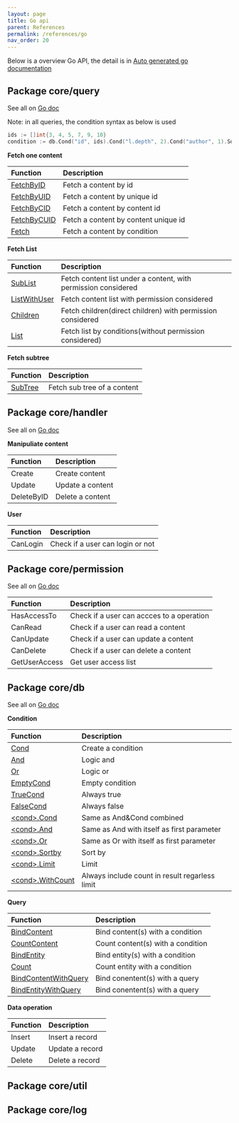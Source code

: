 ```yaml
---
layout: page
title: Go api
parent: References
permalink: /references/go
nav_order: 20
---
```


Below is a overview Go API, the detail is in [Auto generated go documentation](https://pkg.go.dev/github.com/digimakergo/digimaker#section-documentation)

## Package core/query
See all on [Go doc](https://pkg.go.dev/github.com/digimakergo/digimaker/core/query#pkg-examples)

Note: in all queries, the condition syntax as below is used

```go
ids := []int{3, 4, 5, 7, 9, 10}
condition := db.Cond("id", ids).Cond("l.depth", 2).Cond("author", 1).Sortby("modified desc").Limit(0, 2)
```

**Fetch one content**

| Function        | Description       
|:-------------|:---------------------|
| [FetchByID](https://pkg.go.dev/github.com/digimakergo/digimaker/core/query#FetchByID)       |  Fetch a content by id  |
| [FetchByUID](https://pkg.go.dev/github.com/digimakergo/digimaker/core/query#FetchByUID)      |  Fetch a content by unique id  |
| [FetchByCID](https://pkg.go.dev/github.com/digimakergo/digimaker/core/query#FetchByCID)      |  Fetch a content by content id  |
| [FetchByCUID](https://pkg.go.dev/github.com/digimakergo/digimaker/core/query#FetchByCUID)     |  Fetch a content by content unique id  |
| [Fetch](https://pkg.go.dev/github.com/digimakergo/digimaker/core/query#Fetch)           |  Fetch a content by condition  |


**Fetch List**

| Function        | Description       
|:-------------|:---------------------|
| [SubList](https://pkg.go.dev/github.com/digimakergo/digimaker/core/query#SubList)       |  Fetch content list under a content, with permission considered  |
| [ListWithUser](https://pkg.go.dev/github.com/digimakergo/digimaker/core/query#ListWithUser)  |  Fetch content list with permission considered |
| [Children](https://pkg.go.dev/github.com/digimakergo/digimaker/core/query#Children)      |  Fetch children(direct children) with permission considered  |
| [List](https://pkg.go.dev/github.com/digimakergo/digimaker/core/query#List)     |  Fetch list by conditions(without permission considered)  |

**Fetch subtree**

| Function        | Description       
|:-------------|:---------------------|
| [SubTree](https://pkg.go.dev/github.com/digimakergo/digimaker/core/query#SubTree)        |  Fetch sub tree of a content  |

## Package core/handler
See all on [Go doc](https://pkg.go.dev/github.com/digimakergo/digimaker/core/handler#pkg-examples)

**Manipuliate content**

| Function        | Description       
|:-------------|:---------------------|
| Create        |  Create content |
| Update        |  Update a content |
| DeleteByID        |  Delete a content |


**User**

| Function        | Description       
|:-------------|:---------------------|
| CanLogin        |  Check if a user can login or not |


## Package core/permission
See all on [Go doc](https://pkg.go.dev/github.com/digimakergo/digimaker/core/permission#pkg-examples)

| Function        | Description       
|:-------------|:---------------------|
| HasAccessTo        |  Check if a user can accces to a operation |
| CanRead        |  Check if a user can read a content |
| CanUpdate        |  Check if a user can update a content |
| CanDelete        |  Check if a user can delete a content |
| GetUserAccess        |  Get user access list|



## Package core/db

See all on [Go doc](https://pkg.go.dev/github.com/digimakergo/digimaker/core/db#pkg-examples)


**Condition**

| Function        | Description       
|:-------------|:---------------------|
| [Cond](https://pkg.go.dev/github.com/digimakergo/digimaker/core/db#Cond)        |  Create a condition |
| [And](https://pkg.go.dev/github.com/digimakergo/digimaker/core/db#And)       |  Logic and |
| [Or](https://pkg.go.dev/github.com/digimakergo/digimaker/core/db#Or)         |  Logic or |
| [EmptyCond](https://pkg.go.dev/github.com/digimakergo/digimaker/core/db#EmptyCond)        |  Empty condition |
| [TrueCond](https://pkg.go.dev/github.com/digimakergo/digimaker/core/db#TrueCond)        |  Always true |
| [FalseCond](https://pkg.go.dev/github.com/digimakergo/digimaker/core/db#FalseCond)        |  Always false |
| [\<cond\>.Cond](https://pkg.go.dev/github.com/digimakergo/digimaker/core/db#Condition.Cond)     |  Same as And&Cond combined |
| [\<cond\>.And](https://pkg.go.dev/github.com/digimakergo/digimaker/core/db#Condition.And)   | Same as And with itself as first parameter |
| [\<cond\>.Or](https://pkg.go.dev/github.com/digimakergo/digimaker/core/db#Condition.Or)    | Same as Or with itself as first parameter |
| [\<cond\>.Sortby](https://pkg.go.dev/github.com/digimakergo/digimaker/core/db#Condition.Sortby)        |  Sort by |
| [\<cond\>.Limit](https://pkg.go.dev/github.com/digimakergo/digimaker/core/db#Condition.Limit)        |  Limit |
| [\<cond\>.WithCount](https://pkg.go.dev/github.com/digimakergo/digimaker/core/db#Condition.WithCount)   |  Always include count in result regarless limit |

**Query**

| Function        | Description       
|:-------------|:---------------------|
| [BindContent](https://pkg.go.dev/github.com/digimakergo/digimaker/core/db#BindContent)        |  Bind content(s) with a condition |
| [CountContent](https://pkg.go.dev/github.com/digimakergo/digimaker/core/db#CountContent)        |  Count content(s) with a condition |
| [BindEntity](https://pkg.go.dev/github.com/digimakergo/digimaker/core/db#BindEntity)        |  Bind entity(s) with a condition |
| [Count](https://pkg.go.dev/github.com/digimakergo/digimaker/core/db#Count)        |   Count entity with a condition |
| [BindContentWithQuery](https://pkg.go.dev/github.com/digimakergo/digimaker/core/db#BindContentWithQuery)        |  Bind conentent(s) with a query|
| [BindEntityWithQuery](https://pkg.go.dev/github.com/digimakergo/digimaker/core/db#BindEntityWithQuery)        |  Bind conentent(s) with a query|

**Data operation**

| Function        | Description       
|:-------------|:---------------------|
| Insert        |  Insert a record |
| Update        |  Update a record |
| Delete        |  Delete a record |




## Package core/util

## Package core/log
